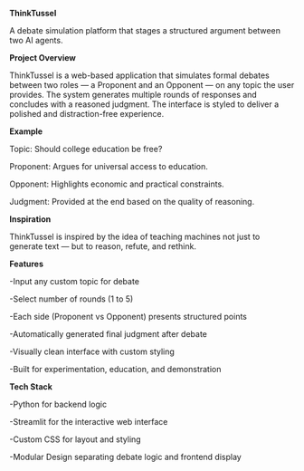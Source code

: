 **ThinkTussel**

A debate simulation platform that stages a structured argument between two AI agents.

**Project Overview**

ThinkTussel is a web-based application that simulates formal debates between two roles — a Proponent and an Opponent — on any topic the user provides. The system generates multiple rounds of responses and concludes with a reasoned judgment. The interface is styled to deliver a polished and distraction-free experience.

**Example**

Topic: Should college education be free?

Proponent: Argues for universal access to education.

Opponent: Highlights economic and practical constraints.

Judgment: Provided at the end based on the quality of reasoning.

**Inspiration**

ThinkTussel is inspired by the idea of teaching machines not just to generate text — but to reason, refute, and rethink.

**Features**

-Input any custom topic for debate

-Select number of rounds (1 to 5)

-Each side (Proponent vs Opponent) presents structured points

-Automatically generated final judgment after debate

-Visually clean interface with custom styling

-Built for experimentation, education, and demonstration

**Tech Stack**

-Python for backend logic

-Streamlit for the interactive web interface

-Custom CSS for layout and styling

-Modular Design separating debate logic and frontend display

